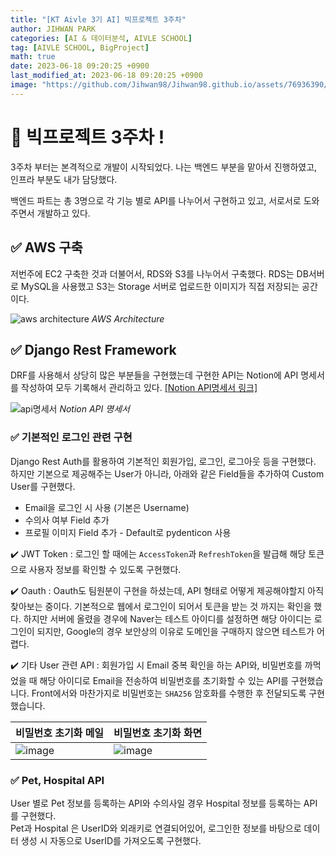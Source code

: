 ```yaml
---
title: "[KT Aivle 3기 AI] 빅프로젝트 3주차"
author: JIHWAN PARK
categories: [AI & 데이터분석, AIVLE SCHOOL]
tag: [AIVLE SCHOOL, BigProject]
math: true
date: 2023-06-18 09:20:25 +0900
last_modified_at: 2023-06-18 09:20:25 +0900
image: "https://github.com/Jihwan98/Jihwan98.github.io/assets/76936390/6be11e55-36a3-4a86-8e30-d8928f732a0c"
---
```


# 🌟 빅프로젝트 3주차 !

3주차 부터는 본격적으로 개발이 시작되었다. 나는 백엔드 부분을 맡아서 진행하였고, 인프라 부분도 내가 담당했다.

백엔드 파트는 총 3명으로 각 기능 별로 API를 나누어서 구현하고 있고, 서로서로 도와주면서 개발하고 있다.

## ✅ AWS 구축

저번주에 EC2 구축한 것과 더불어서, RDS와 S3를 나누어서 구축했다. RDS는 DB서버로 MySQL을 사용했고 S3는 Storage 서버로 업로드한 이미지가 직접 저장되는 공간이다.

![aws architecture](https://github.com/Jihwan98/Jihwan98.github.io/assets/76936390/0b42304a-fc3b-42bb-befe-217847c13262)
_AWS Architecture_

## ✅ Django Rest Framework

DRF를 사용해서 상당히 많은 부분들을 구현했는데 구현한 API는 Notion에 API 명세서를 작성하여 모두 기록해서 관리하고 있다. [[Notion API명세서 링크]](https://www.notion.so/jihwan98/957e66a93eee468b9ad01613f041ea0a?v=bed5bc7957b145829f2af9aac5d2af62&pvs=4)

![api명세서](https://github.com/Jihwan98/Jihwan98.github.io/assets/76936390/d1ddf24e-10a3-4716-8531-bc788433a089)
_Notion API 명세서_

### ✅ 기본적인 로그인 관련 구현

Django Rest Auth를 활용하여 기본적인 회원가입, 로그인, 로그아웃 등을 구현했다.  
하지만 기본으로 제공해주는 User가 아니라, 아래와 같은 Field들을 추가하여 Custom User를 구현했다.

- Email을 로그인 시 사용 (기본은 Username)
- 수의사 여부 Field 추가
- 프로필 이미지 Field 추가 - Default로 pydenticon 사용

✔️ JWT Token
: 로그인 할 때에는 `AccessToken`과 `RefreshToken`을 발급해 해당 토큰으로 사용자 정보를 확인할 수 있도록 구현했다.

✔️ Oauth
: Oauth도 팀원분이 구현을 하셨는데, API 형태로 어떻게 제공해야할지 아직 찾아보는 중이다. 기본적으로 웹에서 로그인이 되어서 토큰을 받는 것 까지는 확인을 했다. 하지만 서버에 올렸을 경우에 Naver는 테스트 아이디를 설정하면 해당 아이디는 로그인이 되지만, Google의 경우 보안상의 이유로 도메인을 구매하지 않으면 테스트가 어렵다.

✔️ 기타 User 관련 API
: 회원가입 시 Email 중복 확인을 하는 API와, 비밀번호를 까먹었을 때 해당 아이디로 Email을 전송하여 비밀번호를 초기화할 수 있는 API를 구현했습니다. Front에서와 마찬가지로 비밀번호는 `SHA256` 암호화를 수행한 후 전달되도록 구현했습니다.

| 비밀번호 초기화 메일                                                                                          | 비밀번호 초기화 화면                                                                                          |
| ------------------------------------------------------------------------------------------------------------- | ------------------------------------------------------------------------------------------------------------- |
| ![image](https://github.com/Jihwan98/Jihwan98.github.io/assets/76936390/59930162-fedf-4d2b-80b7-96f8d482d020) | ![image](https://github.com/Jihwan98/Jihwan98.github.io/assets/76936390/42fb37a3-25ad-48b0-b756-17b782969f88) |

### ✅ Pet, Hospital API

User 별로 Pet 정보를 등록하는 API와 수의사일 경우 Hospital 정보를 등록하는 API를 구현했다.  
Pet과 Hospital 은 UserID와 외래키로 연결되어있어, 로그인한 정보를 바탕으로 데이터 생성 시 자동으로 UserID를 가져오도록 구현했다.
